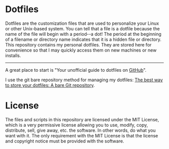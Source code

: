 # Dotfiles

Dotfiles are the customization files that are used to personalize your Linux or other Unix-based system.  You can tell that a file is a dotfile because the name of the file will begin with a period--a dot!  The period at the beginning of a filename or directory name indicates that it is a hidden file or directory. This repository contains my personal dotfiles.  They are stored here for convenience so that I may quickly access them on new machines or new installs.

---

A great place to start is "Your unofficial guide to dotfiles on [GitHub](https://dotfiles.github.io/)".

I use the git bare repository method for managing my dotfiles: [The best way to store your dotfiles: A bare Git repository](https://developer.atlassian.com/blog/2016/02/best-way-to-store-dotfiles-git-bare-repo).

# License
The files and scripts in this repository are licensed under the MIT License, which is a very permissive license allowing you to use, modify, copy, distribute, sell, give away, etc. the software.  In other words, do what you want with it.  The  only requirement with the MIT License is that the license and copyright notice must be provided with the software.
